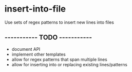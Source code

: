 # insert-into-file
Use sets of regex patterns to insert new lines into files

## ----------- TODO -----------

* document API
* implement other templates
* allow for regex patterns that span multiple lines
* allow for inserting into or replacing existing lines/patterns

